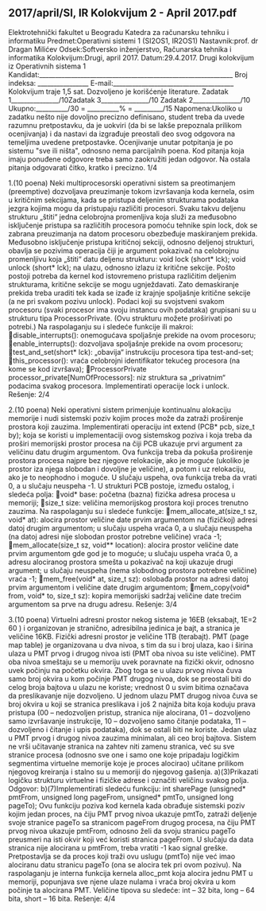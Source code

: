 2017/april/SI, IR Kolokvijum 2 - April 2017.pdf
--------------------------------------------------------------------------------


Elektrotehnički fakultet u Beogradu
Katedra za računarsku tehniku i informatiku
Predmet:Operativni sistemi 1 (SI2OS1, IR2OS1)
Nastavnik:prof. dr Dragan Milićev
Odsek:Softversko inženjerstvo, Računarska tehnika i informatika
Kolokvijum:Drugi, april 2017.
Datum:29.4.2017.
Drugi kolokvijum iz Operativnih sistema 1
Kandidat:_____________________________________________________________
Broj indeksa: ________________  E-mail:______________________________________
Kolokvijum traje 1,5 sat. Dozvoljeno je korišćenje literature.
Zadatak 1_______________/10Zadatak 3_______________/10
Zadatak 2_______________/10
Ukupno:__________/30 = __________% = _________/15
Napomena:Ukoliko u zadatku nešto nije dovoljno precizno definisano, student treba da
uvede razumnu pretpostavku, da je uokviri (da bi se lakše prepoznala prilikom ocenjivanja) i
da nastavi da izgrađuje preostali deo svog odgovora na temeljima uvedene pretpostavke.
Ocenjivanje unutar potpitanja je po sistemu "sve ili ništa", odnosno nema parcijalnih poena.
Kod pitanja koja imaju ponuđene odgovore treba samo zaokružiti jedan odgovor. Na ostala
pitanja odgovarati čitko, kratko i precizno.
1/4

1.(10 poena)
Neki   multiprocesorski   operativni   sistem   sa   preotimanjem   (preemptive)   dozvoljava
preuzimanje tokom izvršavanja koda kernela, osim u kritičnim sekcijama, kada se pristupa
deljenim strukturama podataka jezgra kojima mogu da pristupaju različiti procesori. Svaku
takvu deljenu strukturu „štiti“ jedna celobrojna promenljiva koja služi za međusobno
isključenje pristupa sa različitih procesora pomoću tehnike  spin   lock, dok se zabrana
preuzimanja na datom procesoru obezbeđuje maskiranjem prekida. Međusobno isključenje
pristupa kritičnoj sekciji, odnosno deljenoj strukturi, obavlja se pozivima operacija čiji je
argument pokazivač na celobrojnu promenljivu koja „štiti“ datu deljenu strukturu:
void lock (short* lck);
void unlock (short* lck);
na ulazu, odnosno izlazu iz kritične sekcije. Pošto postoji potreba da kernel kod istovremeno
pristupa   različitim   deljenim   strukturama,   kritične   sekcije   se   mogu   ugnježdavati.   Zato
demaskiranje prekida treba uraditi tek kada se izađe iz krajnje spoljašnje kritične sekcije (a ne
pri svakom pozivu unlock).
Podaci koji su svojstveni svakom procesoru (svaki procesor ima svoju instancu ovih
podataka) grupisani su u strukturu tipa ProcessorPrivate. (Ovu strukturu možete proširivati
po potrebi.) Na raspolaganju su i sledeće funkcije ili makroi:
disable_interrupts(): onemogućava spoljašnje prekide na ovom procesoru;
enable_interrupts(): dozvoljava spoljašnje prekide na ovom procesoru;
test_and_set(short* lck): „obavija“ instrukciju procesora tipa test-and-set;
this_processor():  vraća celobrojni identifikator tekućeg procesora (na kome se kod
izvršava);
ProcessorPrivate processor_private[NumOfProcessors]: niz struktura sa
„privatnim“ podacima svakog procesora.
Implementirati operacije lock i unlock.
Rešenje:
2/4

2.(10 poena)
Neki operativni sistem primenjuje kontinualnu alokaciju memorije i nudi sistemski poziv
kojim proces može da zatraži proširenje prostora koji zauzima. Implementirati operaciju
int extend (PCB* pcb, size_t by);
koja se koristi u implementaciji ovog sistemskog poziva i koja treba da proširi memorijski
prostor procesa na čiji PCB ukazuje prvi argument za veličinu datu drugim argumentom. Ova
funkcija treba da pokuša proširenje prostora procesa najpre bez njegove relokacije, ako je
moguće (ukoliko je prostor iza njega slobodan i dovoljne je veličine), a potom i uz relokaciju,
ako je to neophodno i moguće. U slučaju uspeha, ova funkcija treba da vrati 0, a u slučaju
neuspeha -1.
U strukturi PCB postoje, između ostalog, i sledeća polja:
void* base: početna (bazna) fizička adresa procesa u memoriji;
size_t size: veličina memorijskog prostora koji proces trenutno zauzima.
Na raspolaganju su i sledeće funkcije:
mem_allocate_at(size_t sz, void* at): alocira prostor veličine date prvim
argumentom na (fizičkoj) adresi datoj drugim argumentom; u slučaju uspeha vraća 0, a u
slučaju neuspeha (na datoj adresi nije slobodan prostor potrebne veličine) vraća -1;
mem_allocate(size_t sz, void** location): alocira prostor veličine date prvim
argumentom gde god je to moguće; u slučaju uspeha vraća 0, a adresu alociranog prostora
smešta u pokazivač na koji ukazuje drugi argument; u slučaju neuspeha (nema slobodnog
prostora potrebne veličine) vraća -1;
mem_free(void* at, size_t sz): oslobađa prostor na adresi datoj prvim argumentom i
veličine date drugim argumentom;
mem_copy(void* from, void* to, size_t sz): kopira memorijski sadržaj veličine
date trećim argumentom sa prve na drugu adresu.
Rešenje:
3/4

3.(10 poena)
Virtuelni adresni prostor nekog sistema je 16EB (eksabajt, 1E=2
60
) i organizovan je stranično,
adresibilna jedinica je bajt, a stranica je veličine 16KB. Fizički adresni prostor je veličine 1TB
(terabajt). PMT (page map table) je organizovana u dva nivoa, s tim da su i broj ulaza, kao i
širina ulaza u PMT prvog i drugog nivoa isti (PMT oba nivoa su iste veličine). PMT oba nivoa
smeštaju se u memoriju uvek poravnate na fizički okvir, odnosno uvek počinju na početku
okvira. Zbog toga se u ulazu prvog nivoa čuva samo broj okvira u kom počinje PMT drugog
nivoa, dok se preostali biti do celog broja bajtova u ulazu ne koriste; vrednost 0 u svim bitima
označava da preslikavanje nije dozvoljeno. U jednom ulazu PMT drugog nivoa čuva se broj
okvira u koji se stranica preslikava i još 2 najniža bita koja koduju prava pristupa (00 –
nedozvoljen pristup, stranica nije alocirana, 01 – dozvoljeno samo izvršavanje instrukcije, 10
– dozvoljeno samo čitanje podataka, 11 – dozvoljeno i čitanje i upis podataka), dok se ostali
biti ne koriste. Jedan ulaz u PMT prvog i drugog nivoa zauzima minimalan, ali ceo broj
bajtova. Sistem ne vrši učitavanje stranica na zahtev niti zamenu stranica, već su sve stranice
procesa (odnosno sve one i samo one koje pripadaju logičkim segmentima virtuelne memorije
koje je proces alocirao) učitane prilikom njegovog kreiranja i stalno su u memoriji do
njegovog gašenja.
a)(3)Prikazati logičku strukturu virtuelne i fizičke adrese i označiti veličinu svakog polja.
Odgovor:
b)(7)Implementirati sledeću funkciju:
int sharePage (unsigned* pmtFrom, unsigned long pageFrom,
unsigned* pmtTo, unsigned long pageTo);
Ovu funkciju poziva kod kernela kada obrađuje sistemski poziv kojim jedan proces, na čiju
PMT prvog nivoa ukazuje  pmtTo, zatraži deljenje svoje stranice  pageTo  sa stranicom
pageFrom drugog procesa, na čiju PMT prvog nivoa ukazuje pmtFrom, odnosno želi da svoju
stranicu pageTo preusmeri na isti okvir koji već koristi stranica pageFrom. U slučaju da data
stranica nije alocirana u pmtFrom, treba vratiti -1 kao signal greške. Pretpostavlja se da proces
koji traži ovu uslugu (pmtTo) nije već imao alociranu datu stranicu pageTo (ona se alocira tek
pri ovom pozivu).
Na raspolaganju je interna funkcija kernela alloc_pmt koja alocira jednu PMT u memoriji,
popunjava sve njene ulaze nulama i vraća broj okvira u kom počinje ta alocirana PMT.
Veličine tipova su sledeće: int – 32 bita, long – 64 bita, short – 16 bita.
Rešenje:
4/4
